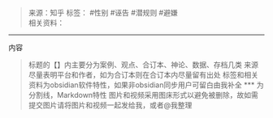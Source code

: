 > 来源：知乎
> 标签： #性别 #诬告 #潜规则 #避嫌  
> 相关资料：
***
内容
> 标题的【】内主要分为案例、观点、合订本、神论、数据、存档几类
> 来源尽量表明平台和作者，如为合订本则在合订本内尽量留有出处
> 标签和相关资料为obsidian软件特性，如果非obsidian同步用户可留白由我补全
> *** 为分割线，Markdown特性
> 图片和视频采用图床形式以避免被删除，故如需提交图片请将图片和视频一起发给我，或者@我整理